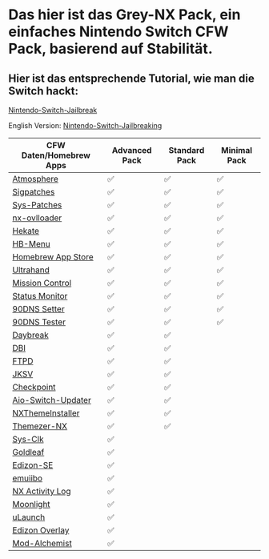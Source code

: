 # Das hier ist das Grey-NX Pack, ein einfaches Nintendo Switch CFW Pack, basierend auf Stabilität.

## Hier ist das entsprechende Tutorial, wie man die Switch hackt:


[Nintendo-Switch-Jailbreak](https://github.com/Nico-Shock/Nintendo-Switch-Jailbreak)

English Version:
[Nintendo-Switch-Jailbreaking](https://github.com/Nico-Shock/Switch-Jailbreaking-Toturial)


| CFW Daten/Homebrew Apps       | Advanced Pack       | Standard Pack       | Minimal Pack        |
| ----------------------------- | ------------------- | ------------------- | ------------------- |
| [Atmosphere](https://github.com/Atmosphere-NX/Atmosphere/releases/tag/1.7.1) | ✅                   | ✅                   | ✅                   |
| [Sigpatches](https://gbatemp.net/threads/sigpatches-for-atmosphere-hekate-fss0-fusee-package3.571543/page-177#post-10438165) | ✅                   | ✅                   | ✅                   |
| [Sys-Patches](https://github.com/impeeza/sys-patch/releases/tag/v1.5.2) | ✅                   | ✅                   | ✅                   |
| [nx-ovlloader](https://github.com/ppkantorski/nx-ovlloader/releases/tag/v1.0.8)  | ✅                   | ✅                   | ✅                   |
| [Hekate](https://github.com/CTCaer/hekate/releases/tag/v6.2.2) | ✅                   | ✅                   | ✅                   |
| [HB-Menu](https://github.com/switchbrew/nx-hbmenu/releases/tag/v3.6.0) | ✅                   | ✅                   | ✅                   |
| [Homebrew App Store](https://github.com/fortheusers/hb-appstore/releases/tag/v2.3.2) | ✅                   | ✅                   | ✅                   |
| [Ultrahand](https://github.com/ppkantorski/Ultrahand-Overlay/releases/tag/v1.7.8) | ✅                   | ✅                   | ✅                   |
| [Mission Control](https://github.com/ndeadly/MissionControl/releases/tag/v0.11.1) | ✅                   | ✅                   | ✅                   |
| [Status Monitor](https://github.com/masagrator/Status-Monitor-Overlay/releases/tag/1.1.3) | ✅                   | ✅                   | ✅                   |
| [90DNS Setter](https://github.com/suchmememanyskill/switch-90dns-setter/releases) | ✅                   | ✅                   | ✅                   |
| [90DNS Tester](https://github.com/meganukebmp/Switch_90DNS_tester/releases/) | ✅                   | ✅                   | ✅                   |
| [Daybreak](https://github.com/Atmosphere-NX/Atmosphere/releases/tag/1.7.1) | ✅                   | ✅                   |                     |
| [DBI](https://github.com/rashevskyv/dbi/releases/tag/658) | ✅                   | ✅                   |                     |
| [FTPD](https://github.com/mtheall/ftpd/releases/tag/v3.1.0) | ✅                   | ✅                   |                     |
| [JKSV](https://github.com/J-D-K/JKSV/releases/tag/08%2F06%2F2024) | ✅                   | ✅                   |                     |
| [Checkpoint](https://github.com/BernardoGiordano/Checkpoint/releases/tag/v3.8.0) | ✅                   | ✅                   |                     |
| [Aio-Switch-Updater](https://github.com/HamletDuFromage/aio-switch-updater/releases/tag/2.23.2) | ✅                   | ✅                   |                     |
| [NXThemeInstaller](https://github.com/exelix11/SwitchThemeInjector/releases/tag/v4.7.1) | ✅                   | ✅                   |                     |
| [Themezer-NX](https://github.com/suchmememanyskill/themezer-nx/releases/tag/2.0.0) | ✅                   | ✅                   |                     |
| [Sys-Clk](https://github.com/retronx-team/sys-clk/releases/tag/2.0.0-rc) | ✅                   |                     |                     |
| [Goldleaf](https://github.com/XorTroll/Goldleaf/releases/tag/1.0.0) | ✅                   |                     |                     |
| [Edizon-SE](https://github.com/tomvita/EdiZon-SE/releases/tag/3.8.36) | ✅                   |                     |                     |
| [emuiibo](https://github.com/XorTroll/emuiibo/releases/tag/1.1.1) | ✅                   |                     |                     |
| [NX Activity Log](https://github.com/tallbl0nde/NX-Activity-Log/releases/tag/v1.4.0) | ✅                   |                     |                     |
| [Moonlight](https://github.com/XITRIX/Moonlight-Switch/releases/tag/v1.2.1) | ✅                   |                     |                     |
| [uLaunch](https://github.com/XorTroll/uLaunch/releases/tag/1.0.0) | ✅                   |                     |                     |
| [Edizon Overlay](https://github.com/proferabg/EdiZon-Overlay/releases/tag/v1.0.8) | ✅                   |                     |                     |
| [Mod-Alchemist](https://github.com/ppkantorski/Mod-Alchemist/releases/tag/v0.4.8) | ✅                   |                     |                     |
